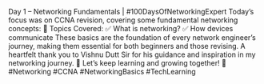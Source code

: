 Day 1 – Networking Fundamentals | #100DaysOfNetworkingExpert
Today’s focus was on CCNA revision, covering some fundamental networking concepts:
📌 Topics Covered:
✅ What is networking?
✅ How devices communicate
These basics are the foundation of every network engineer’s journey, making them essential for both beginners and those revising.
A heartfelt thank you to Vishnu Dutt Sir for his guidance and inspiration in my networking journey. 🙏
Let’s keep learning and growing together! 🚀
#Networking #CCNA #NetworkingBasics #TechLearning 

